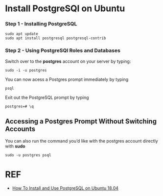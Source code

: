 # Install PostgreSQl on Ubuntu

### Step 1 - Installing PostgreSQL
```
sudo apt update
sudo apt install postgresql postgresql-contrib
```

### Step 2 - Using PostgreSQl Roles and Databases

Switch over to the **postgres** account on your server by typing:
```
sudo -i -u postgres
```
You can now acess a Postgres prompt immediately by typing
```
psql
```
Exit out the PostgreSQL prompt by typing
```
postgres=# \q
```

## Accessing a Postgres Prompt Without Switching Accounts
You can also run the command you’d like with the postgres account directly with **sudo**

```
sudo -u postgres psql
```



# REF
* [How To Install and Use PostgreSQL on Ubuntu 18.04](https://www.digitalocean.com/community/tutorials/how-to-install-and-use-postgresql-on-ubuntu-18-04)
